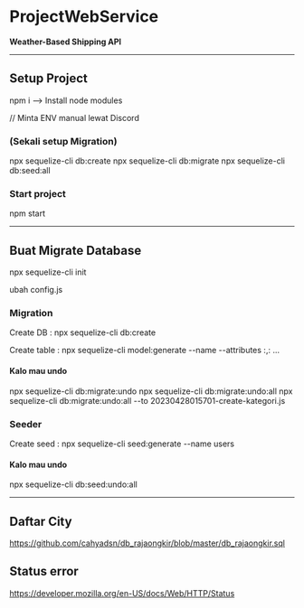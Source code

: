 # ProjectWebService
**Weather-Based Shipping API**

-----------------------------------------------------
## Setup Project

npm i           --> Install node modules

// Minta ENV manual lewat Discord

### (Sekali setup Migration)
npx sequelize-cli db:create
npx sequelize-cli db:migrate
npx sequelize-cli db:seed:all

### Start project
npm start

-----------------------------------------------------
## Buat Migrate Database

npx sequelize-cli init

ubah config.js

### **Migration**

Create DB : npx sequelize-cli db:create

Create table : npx sequelize-cli model:generate --name <NamaTable> --attributes <namaattribute>:<datatype>,<namaattribute>:<datatype> ...

#### Kalo mau undo
npx sequelize-cli db:migrate:undo
npx sequelize-cli db:migrate:undo:all
npx sequelize-cli db:migrate:undo:all --to 20230428015701-create-kategori.js

### **Seeder**

Create seed : npx sequelize-cli seed:generate --name users

#### Kalo mau undo
npx sequelize-cli db:seed:undo:all

-----------------------------------------------------

## Daftar City
https://github.com/cahyadsn/db_rajaongkir/blob/master/db_rajaongkir.sql

## Status error
https://developer.mozilla.org/en-US/docs/Web/HTTP/Status